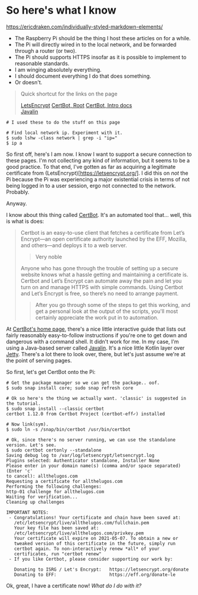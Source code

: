 # So here's what I know

https://ericdraken.com/individually-styled-markdown-elements/

* The Raspberry Pi should be the thing I host these articles on for a while.
* The Pi will directly wired in to the local network, and be forwarded through a router (or two).
* The Pi should supports HTTPS insofar as it is possible to implement to reasonable standards.
* I am winging absolutely everything.
* I should document everything I do that does something.
* Or doesn't.

> Quick shortcut for the links on the page
>
> [LetsEncrypt](https://letsencrypt.org/)
> [CertBot, Root](https://certbot.eff.org/)
> [CertBot, Intro docs](https://certbot.eff.org/docs/intro.html)  
> [Javalin](https://javalin.io/)

```shell script
# I used these to do the stuff on this page

# Find local network ip. Experiment with it.
$ sudo lshw -class network | grep -i "ip="
$ ip a
```

So first off, here's I am now. I know I want to support a secure connection to these pages. I'm not
collecting any kind of information, but it seems to be a good practice. To that end, I've gotten
as far as acquiring a legitimate certificate from (LetsEncrypt)[https://letsencrypt.org/]. I did
this on *not* the Pi because the Pi was experiencing a major existential crisis in terms of not
being logged in to a user session, ergo not connected to the network. Probably.

Anyway.

I know about this thing called [CertBot](https://certbot.eff.org/docs/intro.html). It's an automated 
tool that... well, this is what is does:

>
> Certbot is an easy-to-use client that fetches a certificate from Let’s Encrypt—an open certificate
> authority launched by the EFF, Mozilla, and others—and deploys it to a web server.  
>> Very noble
>
> Anyone who has gone through the trouble of setting up a secure website knows what a hassle getting 
> and maintaining a certificate is. Certbot and Let’s Encrypt can automate away the pain and let you 
> turn on and manage HTTPS with simple commands. Using Certbot and Let’s Encrypt is free, so there’s 
> no need to arrange payment.
>> After you go through some of the steps to get this working, and get a personal look at the output
>> of the scripts, you'll most certainly appreciate the work put in to automation.
>

At [CertBot's home page](https://certbot.eff.org/), there's a nice little interactive guide that 
lists out fairly reasonably easy-to-follow instructions if you're one to get down and dangerous with
a command shell. It didn't work for me. In my case, I'm using a Java-based server called 
[Javalin](https://javalin.io/). It's a nice little Kotlin layer over [Jetty](https://www.eclipse.org/jetty/).
There's a lot there to look over, there, but let's just assume we're at the point of serving pages.

So first, let's get CertBot onto the Pi:

```shell script
# Get the package manager so we can get the package.. oof.
$ sudo snap install core; sudo snap refresh core

# Ok so here's the thing we actually want. 'classic' is suggested in the tutorial.
$ sudo snap install --classic certbot
certbot 1.12.0 from Certbot Project (certbot-eff✓) installed

# Now link(sym).
$ sudo ln -s /snap/bin/certbot /usr/bin/certbot

# Ok, since there's no server running, we can use the standalone version. Let's see.
$ sudo certbot certonly --standalone
Saving debug log to /var/log/letsencrypt/letsencrypt.log
Plugins selected: Authenticator standalone, Installer None
Please enter in your domain name(s) (comma and/or space separated)  (Enter 'c'
to cancel): allthelugos.com
Requesting a certificate for allthelugos.com
Performing the following challenges:
http-01 challenge for allthelugos.com
Waiting for verification...
Cleaning up challenges

IMPORTANT NOTES:
 - Congratulations! Your certificate and chain have been saved at:
   /etc/letsencrypt/live/allthelugos.com/fullchain.pem
   Your key file has been saved at:
   /etc/letsencrypt/live/allthelugos.com/privkey.pem
   Your certificate will expire on 2021-05-07. To obtain a new or
   tweaked version of this certificate in the future, simply run
   certbot again. To non-interactively renew *all* of your
   certificates, run "certbot renew"
 - If you like Certbot, please consider supporting our work by:

   Donating to ISRG / Let's Encrypt:   https://letsencrypt.org/donate
   Donating to EFF:                    https://eff.org/donate-le
```

Ok, great, I have a certificate now! _What do I do with it?_

